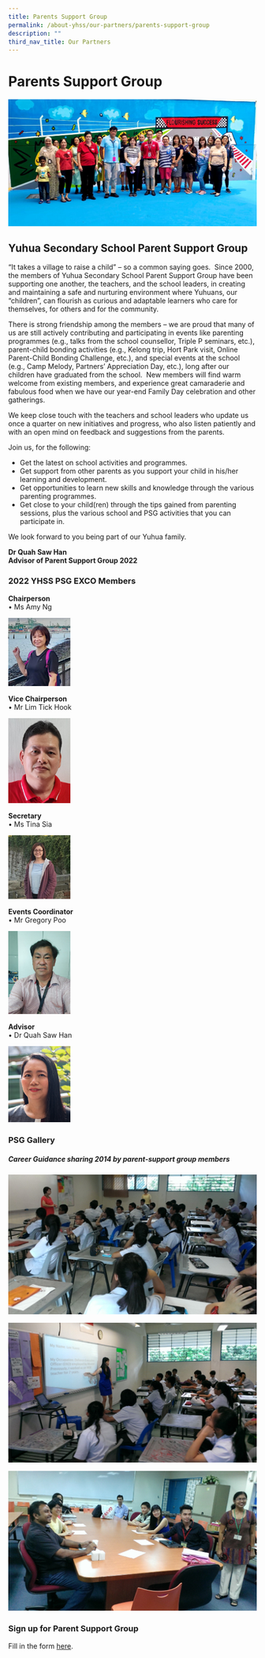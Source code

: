 ```yaml
---
title: Parents Support Group
permalink: /about-yhss/our-partners/parents-support-group
description: ""
third_nav_title: Our Partners
---
```

# **Parents Support Group**

![](/images/PSG%20Group%20Photo.jpeg)

Yuhua Secondary School Parent Support Group
-------------------------------------------

“It takes a village to raise a child” – so a common saying goes.  Since 2000, the members of Yuhua Secondary School Parent Support Group have been supporting one another, the teachers, and the school leaders, in creating and maintaining a safe and nurturing environment where Yuhuans, our “children”, can flourish as curious and adaptable learners who care for themselves, for others and for the community.  

There is strong friendship among the members – we are proud that many of us are still actively contributing and participating in events like parenting programmes (e.g., talks from the school counsellor, Triple P seminars, etc.), parent-child bonding activities (e.g., Kelong trip, Hort Park visit, Online Parent-Child Bonding Challenge, etc.), and special events at the school (e.g., Camp Melody, Partners’ Appreciation Day, etc.), long after our children have graduated from the school.  New members will find warm welcome from existing members, and experience great camaraderie and fabulous food when we have our year-end Family Day celebration and other gatherings.

We keep close touch with the teachers and school leaders who update us once a quarter on new initiatives and progress, who also listen patiently and with an open mind on feedback and suggestions from the parents.

  

Join us, for the following:

* Get the latest on school activities and programmes.
* Get support from other parents as you support your child in his/her learning and development.
* Get opportunities to learn new skills and knowledge through the various parenting programmes.
* Get close to your child(ren) through the tips gained from parenting sessions, plus the various school and PSG activities that you can participate in.

We look forward to you being part of our Yuhua family.   

**Dr Quah Saw Han**   
**Advisor of Parent Support Group 2022**

### 2022 YHSS PSG EXCO Members

**Chairperson**  
• Ms Amy Ng

<img src="/images/Amy.jpeg" 
     style="width:25%">

**Vice Chairperson**    
• Mr Lim Tick Hook

<img src="/images/Lim%20Tick%20Hook.jpeg" 
     style="width:25%">

**Secretary**  
• Ms Tina Sia

<img src="/images/Tina.jpeg" 
     style="width:25%">

**Events Coordinator**  
• Mr Gregory Poo

<img src="/images/Gregory.jpeg" 
     style="width:25%">


**Advisor**    
• Dr Quah Saw Han

<img src="/images/Saw%20Han.jpeg" 
     style="width:25%">

### PSG Gallery

##### Career Guidance sharing 2014 by parent-support group members

![](/images/cce28d6d3_64918.jpg)

![](/images/9d5e1c1b1_64919.jpg)

![](/images/c4dbd2b39_64920.jpg)

### Sign up for Parent Support Group

Fill in the form [here](https://form.gov.sg/61c8f7732efd780012552976).
